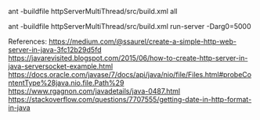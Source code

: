 ant -buildfile httpServerMultiThread/src/build.xml all

ant -buildfile httpServerMultiThread/src/build.xml run-server -Darg0=5000

References:
https://medium.com/@ssaurel/create-a-simple-http-web-server-in-java-3fc12b29d5fd
https://javarevisited.blogspot.com/2015/06/how-to-create-http-server-in-java-serversocket-example.html
https://docs.oracle.com/javase/7/docs/api/java/nio/file/Files.html#probeContentType%28java.nio.file.Path%29
https://www.rgagnon.com/javadetails/java-0487.html
https://stackoverflow.com/questions/7707555/getting-date-in-http-format-in-java